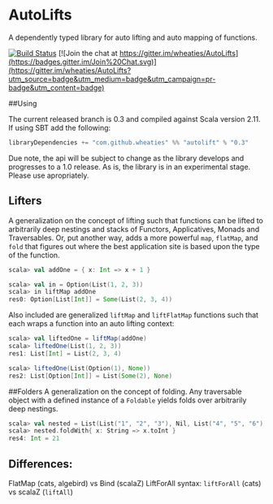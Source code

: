 AutoLifts
=========

A dependently typed library for auto lifting and auto mapping of functions.

[![Build Status](https://secure.travis-ci.org/wheaties/AutoLifts.png)](http://travis-ci.org/wheaties/AutoLifts) [![Join the chat at https://gitter.im/wheaties/AutoLifts](https://badges.gitter.im/Join%20Chat.svg)](https://gitter.im/wheaties/AutoLifts?utm_source=badge&utm_medium=badge&utm_campaign=pr-badge&utm_content=badge)

##Using

The current released branch is 0.3 and compiled against Scala version 2.11. If using SBT add the following:

```scala
libraryDependencies += "com.github.wheaties" %% "autolift" % "0.3"
```

Due note, the api will be subject to change as the library develops and progresses to a 1.0 release. As is, the library is in an experimental stage. Please use apropriately.

## Lifters
A generalization on the concept of lifting such that functions can be lifted to arbitrarily deep nestings and stacks of Functors, Applicatives, Monads and Traversables. Or, put another way, adds a more powerful `map`, `flatMap`, and `fold` that figures out where the best application site is based upon the type of the function.

```scala
scala> val addOne = { x: Int => x + 1 }

scala> val in = Option(List(1, 2, 3))
scala> in liftMap addOne
res0: Option[List[Int]] = Some(List(2, 3, 4))
```

Also included are generalized `liftMap` and `liftFlatMap` functions such that each wraps a function into an auto lifting context:

```scala
scala> val liftedOne = liftMap(addOne)
scala> liftedOne(List(1, 2, 3))
res1: List[Int] = List(2, 3, 4)

scala> liftedOne(List(Option(1), None))
res2: List[Option[Int]] = List(Some(2), None)
```

##Folders
A generalization on the concept of folding. Any traversable object with a defined instance of a `Foldable` yields folds over arbitrarily deep nestings.

```scala
scala> val nested = List(List("1", "2", "3"), Nil, List("4", "5", "6"))
scala> nested.foldWith{ x: String => x.toInt }
res4: Int = 21
```

## Differences:

FlatMap (cats, algebird) vs Bind (scalaZ)
LiftForAll syntax: `liftForAll` (cats) vs scalaZ (`liftAll`)

